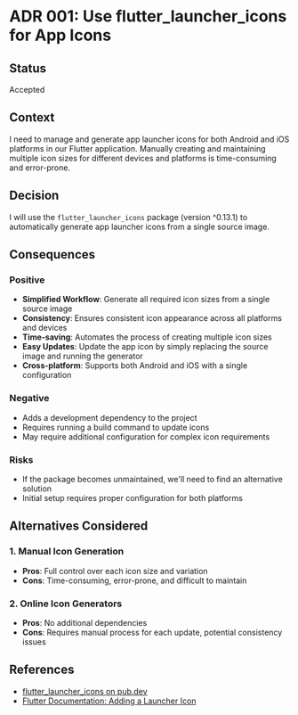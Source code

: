 # ADR 001: Use flutter_launcher_icons for App Icons

## Status

Accepted

## Context

I need to manage and generate app launcher icons for both Android and iOS platforms in our Flutter application. Manually creating and maintaining multiple icon sizes for different devices and platforms is time-consuming and error-prone.

## Decision

I will use the `flutter_launcher_icons` package (version ^0.13.1) to automatically generate app launcher icons from a single source image.

## Consequences

### Positive

- **Simplified Workflow**: Generate all required icon sizes from a single source image
- **Consistency**: Ensures consistent icon appearance across all platforms and devices
- **Time-saving**: Automates the process of creating multiple icon sizes
- **Easy Updates**: Update the app icon by simply replacing the source image and running the generator
- **Cross-platform**: Supports both Android and iOS with a single configuration

### Negative

- Adds a development dependency to the project
- Requires running a build command to update icons
- May require additional configuration for complex icon requirements

### Risks

- If the package becomes unmaintained, we'll need to find an alternative solution
- Initial setup requires proper configuration for both platforms

## Alternatives Considered

### 1. Manual Icon Generation

- **Pros**: Full control over each icon size and variation
- **Cons**: Time-consuming, error-prone, and difficult to maintain

### 2. Online Icon Generators

- **Pros**: No additional dependencies
- **Cons**: Requires manual process for each update, potential consistency issues

## References

- [flutter_launcher_icons on pub.dev](https://pub.dev/packages/flutter_launcher_icons)
- [Flutter Documentation: Adding a Launcher Icon](https://flutter.dev/docs/development/ui/assets-and-images#updating-the-launcher-icon)